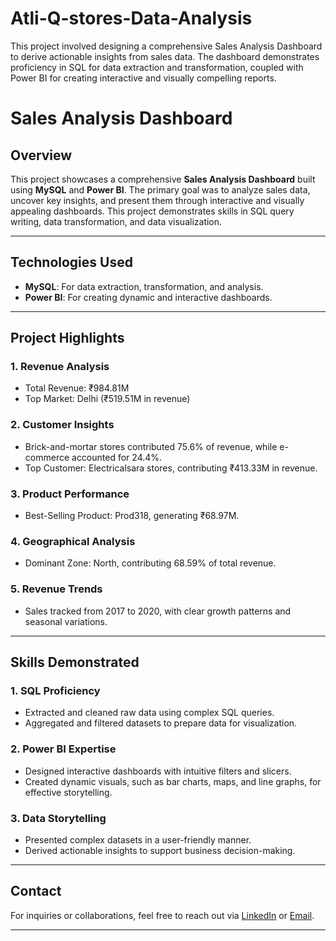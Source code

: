 # Atli-Q-stores-Data-Analysis
This project involved designing a comprehensive Sales Analysis Dashboard to derive actionable insights from sales data. The dashboard demonstrates proficiency in SQL for data extraction and transformation, coupled with Power BI for creating interactive and visually compelling reports.
# **Sales Analysis Dashboard**

## **Overview**
This project showcases a comprehensive **Sales Analysis Dashboard** built using **MySQL** and **Power BI**. The primary goal was to analyze sales data, uncover key insights, and present them through interactive and visually appealing dashboards. This project demonstrates skills in SQL query writing, data transformation, and data visualization.

---

## **Technologies Used**
- **MySQL**: For data extraction, transformation, and analysis.
- **Power BI**: For creating dynamic and interactive dashboards.

---

## **Project Highlights**

### **1. Revenue Analysis**
- Total Revenue: ₹984.81M
- Top Market: Delhi (₹519.51M in revenue)

### **2. Customer Insights**
- Brick-and-mortar stores contributed 75.6% of revenue, while e-commerce accounted for 24.4%.
- Top Customer: Electricalsara stores, contributing ₹413.33M in revenue.

### **3. Product Performance**
- Best-Selling Product: Prod318, generating ₹68.97M.

### **4. Geographical Analysis**
- Dominant Zone: North, contributing 68.59% of total revenue.

### **5. Revenue Trends**
- Sales tracked from 2017 to 2020, with clear growth patterns and seasonal variations.

---

## **Skills Demonstrated**

### **1. SQL Proficiency**
- Extracted and cleaned raw data using complex SQL queries.
- Aggregated and filtered datasets to prepare data for visualization.

### **2. Power BI Expertise**
- Designed interactive dashboards with intuitive filters and slicers.
- Created dynamic visuals, such as bar charts, maps, and line graphs, for effective storytelling.

### **3. Data Storytelling**
- Presented complex datasets in a user-friendly manner.
- Derived actionable insights to support business decision-making.

---


## **Contact**
For inquiries or collaborations, feel free to reach out via [LinkedIn](https://www.linkedin.com/in/shukurat-adekunle/) or [Email](adekunleshukurat@gmail.com).

---

